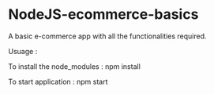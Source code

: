 # NodeJS-ecommerce-basics

A basic e-commerce app with all the functionalities required.

Usuage :

To install the node_modules : 
npm install

To start application : 
npm start
